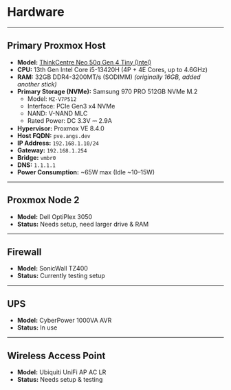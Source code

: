 #  Hardware

---

##  **Primary Proxmox Host**

- **Model:** [ThinkCentre Neo 50q Gen 4 Tiny (Intel)](https://www.lenovo.com/us/en/p/desktops/thinkcentre/thinkcentre-neo-series/thinkcentre-neo-50q-gen-4-tiny-intel/len102c0033)
- **CPU:** 13th Gen Intel Core i5-13420H (4P + 4E Cores, up to 4.6GHz)
- **RAM:** 32GB DDR4-3200MT/s (SODIMM) *(originally 16GB, added another stick)*
- **Primary Storage (NVMe):** Samsung 970 PRO 512GB NVMe M.2  
  - Model: `MZ-V7P512`  
  - Interface: PCIe Gen3 x4 NVMe  
  - NAND: V-NAND MLC  
  - Rated Power: DC 3.3V ⎓ 2.9A
- **Hypervisor:** Proxmox VE 8.4.0
- **Host FQDN:** `pve.angs.dev`
- **IP Address:** `192.168.1.10/24`
- **Gateway:** `192.168.1.254`
- **Bridge:** `vmbr0`
- **DNS:** `1.1.1.1`
- **Power Consumption:** ~65W max (Idle ~10–15W)

---

##  **Proxmox Node 2**
- **Model:** Dell OptiPlex 3050
- **Status:** Needs setup, need larger drive & RAM 

---

##  **Firewall**
- **Model:** SonicWall TZ400
- **Status:** Currently testing setup

---

##  **UPS**
- **Model:** CyberPower 1000VA AVR
- **Status:** In use

---

##  **Wireless Access Point**
- **Model:** Ubiquiti UniFi AP AC LR
- **Status:** Needs setup & testing

